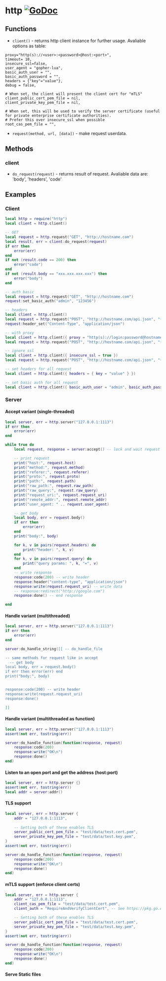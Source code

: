 # http [![GoDoc](https://godoc.org/github.com/venerasf/go-lua-libs/http?status.svg)](https://godoc.org/github.com/venerasf/go-lua-libs/http)

## Functions

- `client()` - returns http client instance for further usage. Avaliable options as table:

```
proxy="http(s)://<user>:<password>@host:<port>",
timeout= 10,
insecure_ssl=false,
user_agent = "gopher-lua",
basic_auth_user = "",
basic_auth_password = "",
headers = {"key"="value"},
debug = false,

# When set, the client will present the client cert for "mTLS"
client_public_cert_pem_file = nil,
client_private_key_pem_file = nil,

# When set, this will be used to verify the server certificate (useful for private enterprise certificate authorities).
# Prefer this over insecure_ssl when possible
root_cas_pem_file = "",
```

- `request(method, url, [data])` - make request userdata.

## Methods

### client

- `do_request(request)` - returns result of request. Avaliable data are: 'body', 'headers', 'code'

## Examples

### Client

```lua
local http = require("http")
local client = http.client()

-- GET
local request = http.request("GET", "http://hostname.com")
local result, err = client:do_request(request)
if err then
    error(err)
end
if not (result.code == 200) then
    error("code")
end
if not (result.body == "xxx.xxx.xxx.xxx") then
    error("body")
end

-- auth basic
local request = http.request("GET", "http://hostname.com")
request:set_basic_auth("admin", "123456")

-- headers
local client = http.client()
local request = http.request("POST", "http://hostname.com/api.json", "{}")
request:header_set("Content-Type", "application/json")

-- with proxy
local client = http.client({ proxy = "http(s)://login:password@hostname.com" })
local request = http.request("POST", "http://hostname.com/api.json", "{}")

-- ignore ssl
local client = http.client({ insecure_ssl = true })
local request = http.request("POST", "http://hostname.com/api.json", "{}")

-- set headers for all request
local client = http.client({ headers = { key = "value" } })

-- set basic auth for all request
local client = http.client({ basic_auth_user = "admin", basic_auth_password = "123456" })
```

### Server

#### Accept variant (single-threaded)

```lua
local server, err = http.server("127.0.0.1:1113")
if err then
    error(err)
end

while true do
    local request, response = server:accept() -- lock and wait request

    -- print request
    print("host:", request.host)
    print("method:", request.method)
    print("referer:", request.referer)
    print("proto:", request.proto)
    print("path:", request.path)
    print("raw_path:", request.raw_path)
    print("raw_query:", request.raw_query)
    print("request_uri:", request.request_uri)
    print("remote_addr:", request.remote_addr)
    print("user_agent: " .. request.user_agent)

    -- get body
    local body, err = request.body()
    if err then
        error(err)
    end
    print("body:", body)

    for k, v in pairs(request.headers) do
        print("header: ", k, v)
    end
    for k, v in pairs(request.query) do
        print("query params: ", k, "=", v)
    end
    -- write response
    response:code(200) -- write header
    response:header("content-type", "application/json")
    response:write(request.request_uri) -- write data
    -- response:redirect("http://google.com")
    response:done() -- end response

end
```

#### Handle variant (multithreaded)

```lua
local server, err = http.server("127.0.0.1:1113")
if err then
    error(err)
end

server:do_handle_string([[ -- do_handle_file

-- same methods for request like in accept
  -- get body
local body, err = request.body()
if err then error(err) end
print("body:", body)


response:code(200) -- write header
response:write(request.request_uri)
response:done()

]]
```

#### Handle variant (multithreaded as function)

```lua
local server, err = http.server("127.0.0.1:1113")
assert(not err, tostring(err))

server:do_handle_function(function(response, request)
    response:code(200)
    response:write("OK\n")
    response:done()
end)
```

#### Listen to an open port and get the address (host:port)

```lua
local server, err = http.server {}
assert(not err, tostring(err))
local addr = server:addr()
```

#### TLS support

```lua
local server, err = http.server {
    addr = "127.0.0.1:1113",
    
    -- Setting both of these enables TLS
    server_public_cert_pem_file = "test/data/test.cert.pem",
    server_private_key_pem_file = "test/data/test.key.pem",
}
assert(not err, tostring(err))

server:do_handle_function(function(response, request)
    response:code(200)
    response:write("OK\n")
    response:done()
end)
```

#### mTLS support (enforce client certs)

```lua
local server, err = http.server {
    addr = "127.0.0.1:1113",
    client_cas_pem_file = "test/data/test.cert.pem",
    client_auth = "RequireAndVerifyClientCert", -- See https://pkg.go.dev/crypto/tls@go1.19.2#ClientAuthType

    -- Setting both of these enables TLS
    server_public_cert_pem_file = "test/data/test.cert.pem",
    server_private_key_pem_file = "test/data/test.key.pem",
}
assert(not err, tostring(err))

server:do_handle_function(function(response, request)
    response:code(200)
    response:write("OK\n")
    response:done()
end)
```

#### Serve Static files

```lua

```